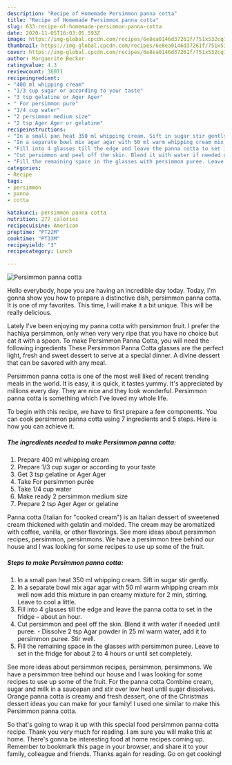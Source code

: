 ```yaml
---
description: "Recipe of Homemade Persimmon panna cotta"
title: "Recipe of Homemade Persimmon panna cotta"
slug: 633-recipe-of-homemade-persimmon-panna-cotta
date: 2020-11-05T16:03:05.593Z
image: https://img-global.cpcdn.com/recipes/6e8ea0146d37261f/751x532cq70/persimmon-panna-cotta-recipe-main-photo.jpg
thumbnail: https://img-global.cpcdn.com/recipes/6e8ea0146d37261f/751x532cq70/persimmon-panna-cotta-recipe-main-photo.jpg
cover: https://img-global.cpcdn.com/recipes/6e8ea0146d37261f/751x532cq70/persimmon-panna-cotta-recipe-main-photo.jpg
author: Marguerite Becker
ratingvalue: 4.3
reviewcount: 36071
recipeingredient:
- "400 ml whipping cream"
- "1/3 cup sugar or according to your taste"
- "3 tsp gelatine or Ager Ager"
- " For persimmon pure"
- "1/4 cup water"
- "2 persimmon medium size"
- "2 tsp Ager Ager or gelatine"
recipeinstructions:
- "In a small pan heat 350 ml whipping cream. Sift in sugar stir gently."
- "In a separate bowl mix agar agar with 50 ml warm whipping cream mix well now add this mixture in pan creamy mixture for 2 min, stirring. Leave to cool a little."
- "Fill into 4 glasses till the edge and leave the panna cotta to set in the fridge – about an hour."
- "Cut persimmon and peel off the skin. Blend it with water if needed until puree. Dissolve 2 tsp Agar powder in 25 ml warm water, add it to persimmon puree. Stir well."
- "Fill the remaining space in the glasses with persimmon puree. Leave to set in the fridge for about 2 to 4 hours or until set completely."
categories:
- Recipe
tags:
- persimmon
- panna
- cotta

katakunci: persimmon panna cotta 
nutrition: 277 calories
recipecuisine: American
preptime: "PT22M"
cooktime: "PT33M"
recipeyield: "3"
recipecategory: Lunch

---
```



![Persimmon panna cotta](https://img-global.cpcdn.com/recipes/6e8ea0146d37261f/751x532cq70/persimmon-panna-cotta-recipe-main-photo.jpg)

Hello everybody, hope you are having an incredible day today. Today, I'm gonna show you how to prepare a distinctive dish, persimmon panna cotta. It is one of my favorites. This time, I will make it a bit unique. This will be really delicious.

Lately I&#39;ve been enjoying my panna cotta with persimmon fruit. I prefer the hachiya persimmon, only when very very ripe that you have no choice but eat it with a spoon. To make Persimmon Panna Cotta, you will need the following ingredients These Persimmon Panna Cotta glasses are the perfect light, fresh and sweet dessert to serve at a special dinner. A divine dessert that can be savored with any meal.

Persimmon panna cotta is one of the most well liked of recent trending meals in the world. It is easy, it is quick, it tastes yummy. It's appreciated by millions every day. They are nice and they look wonderful. Persimmon panna cotta is something which I've loved my whole life.


To begin with this recipe, we have to first prepare a few components. You can cook persimmon panna cotta using 7 ingredients and 5 steps. Here is how you can achieve it.

<!--inarticleads1-->

##### The ingredients needed to make Persimmon panna cotta:

1. Prepare 400 ml whipping cream
1. Prepare 1/3 cup sugar or according to your taste
1. Get 3 tsp gelatine or Ager Ager
1. Take  For persimmon purée
1. Take 1/4 cup water
1. Make ready 2 persimmon medium size
1. Prepare 2 tsp Ager Ager or gelatine


Panna cotta (Italian for &#34;cooked cream&#34;) is an Italian dessert of sweetened cream thickened with gelatin and molded. The cream may be aromatized with coffee, vanilla, or other flavorings. See more ideas about persimmon recipes, persimmon, persimmons. We have a persimmon tree behind our house and I was looking for some recipes to use up some of the fruit. 

<!--inarticleads2-->

##### Steps to make Persimmon panna cotta:

1. In a small pan heat 350 ml whipping cream. Sift in sugar stir gently.
1. In a separate bowl mix agar agar with 50 ml warm whipping cream mix well now add this mixture in pan creamy mixture for 2 min, stirring. Leave to cool a little.
1. Fill into 4 glasses till the edge and leave the panna cotta to set in the fridge – about an hour.
1. Cut persimmon and peel off the skin. Blend it with water if needed until puree. - Dissolve 2 tsp Agar powder in 25 ml warm water, add it to persimmon puree. Stir well.
1. Fill the remaining space in the glasses with persimmon puree. Leave to set in the fridge for about 2 to 4 hours or until set completely.


See more ideas about persimmon recipes, persimmon, persimmons. We have a persimmon tree behind our house and I was looking for some recipes to use up some of the fruit. For the panna cotta Combine cream, sugar and milk in a saucepan and stir over low heat until sugar dissolves. Orange panna cotta is creamy and fresh dessert, one of the Christmas dessert ideas you can make for your family! I used one similar to make this Persimmon panna cotta. 

So that's going to wrap it up with this special food persimmon panna cotta recipe. Thank you very much for reading. I am sure you will make this at home. There's gonna be interesting food at home recipes coming up. Remember to bookmark this page in your browser, and share it to your family, colleague and friends. Thanks again for reading. Go on get cooking!
